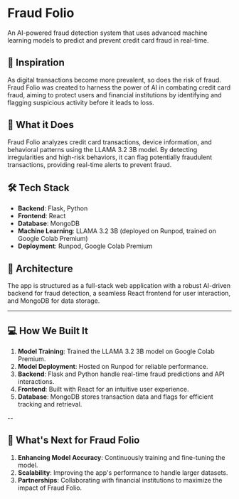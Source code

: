 # Fraud Folio  
An AI-powered fraud detection system that uses advanced machine learning models to predict and prevent credit card fraud in real-time.

## 🌟 Inspiration
As digital transactions become more prevalent, so does the risk of fraud. Fraud Folio was created to harness the power of AI in combating credit card fraud, aiming to protect users and financial institutions by identifying and flagging suspicious activity before it leads to loss.

## 🚀 What it Does
Fraud Folio analyzes credit card transactions, device information, and behavioral patterns using the LLAMA 3.2 3B model. By detecting irregularities and high-risk behaviors, it can flag potentially fraudulent transactions, providing real-time alerts to prevent fraud.

## 🛠️ Tech Stack
- **Backend**: Flask, Python
- **Frontend**: React
- **Database**: MongoDB
- **Machine Learning**: LLAMA 3.2 3B (deployed on Runpod, trained on Google Colab Premium)
- **Deployment**: Runpod, Google Colab Premium

## 📐 Architecture
The app is structured as a full-stack web application with a robust AI-driven backend for fraud detection, a seamless React frontend for user interaction, and MongoDB for data storage.

---

## 💻 How We Built It
1. **Model Training**: Trained the LLAMA 3.2 3B model on Google Colab Premium.
2. **Model Deployment**: Hosted on Runpod for reliable performance.
3. **Backend**: Flask and Python handle real-time fraud predictions and API interactions.
4. **Frontend**: Built with React for an intuitive user experience.
5. **Database**: MongoDB stores transaction data and flags for efficient tracking and retrieval.

--

## 🔮 What's Next for Fraud Folio
1. **Enhancing Model Accuracy**: Continuously training and fine-tuning the model.
2. **Scalability**: Improving the app's performance to handle larger datasets.
3. **Partnerships**: Collaborating with financial institutions to maximize the impact of Fraud Folio.
